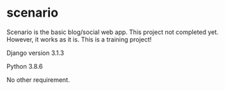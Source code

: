 # scenario

Scenario is the basic blog/social web app. This project not completed yet. However, it works as it is. This is a training project!

Django version 3.1.3

Python 3.8.6

No other requirement.


